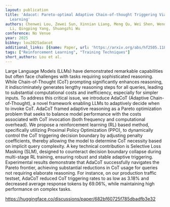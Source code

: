 ```yaml
---
layout: publication
title: 'Adacot: Pareto-optimal Adaptive Chain-of-thought Triggering Via Reinforcement
  Learning'
authors: Chenwei Lou, Zewei Sun, Xinnian Liang, Meng Qu, Wei Shen, Wenqi Wang, Yuntao
  Li, Qingping Yang, Shuangzhi Wu
conference: No Venue
year: 2025
bibkey: lou2025adacot
additional_links: [{name: Paper, url: 'https://arxiv.org/abs/hf2505.11896'}]
tags: ["Reinforcement Learning", "Training Techniques"]
short_authors: Lou et al.
---
```

Large Language Models (LLMs) have demonstrated remarkable capabilities but often face challenges with tasks requiring sophisticated reasoning. While Chain-of-Thought (CoT) prompting significantly enhances reasoning, it indiscriminately generates lengthy reasoning steps for all queries, leading to substantial computational costs and inefficiency, especially for simpler inputs. To address this critical issue, we introduce AdaCoT (Adaptive Chain-of-Thought), a novel framework enabling LLMs to adaptively decide when to invoke CoT. AdaCoT framed adaptive reasoning as a Pareto optimization problem that seeks to balance model performance with the costs associated with CoT invocation (both frequency and computational overhead). We propose a reinforcement learning (RL) based method, specifically utilizing Proximal Policy Optimization (PPO), to dynamically control the CoT triggering decision boundary by adjusting penalty coefficients, thereby allowing the model to determine CoT necessity based on implicit query complexity. A key technical contribution is Selective Loss Masking (SLM), designed to counteract decision boundary collapse during multi-stage RL training, ensuring robust and stable adaptive triggering. Experimental results demonstrate that AdaCoT successfully navigates the Pareto frontier, achieving substantial reductions in CoT usage for queries not requiring elaborate reasoning. For instance, on our production traffic testset, AdaCoT reduced CoT triggering rates to as low as 3.18% and decreased average response tokens by 69.06%, while maintaining high performance on complex tasks.

https://huggingface.co/discussions/paper/682bf60725f785dbadfb3e32